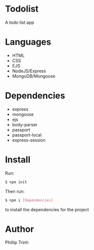 # Todolist
A todo list app

# Languages
<ul>
  <li>HTML</li>
  <li>CSS</li>
  <li>EJS</li>
  <li>NodeJS/Express</li>
  <li>MongoDB/Mongoose</li>
</ul>

# Dependencies
<ul>
  <li>express</li>
  <li>mongoose</li>
  <li>ejs</li>
  <li>body-parser</li>
  <li>passport</li>
  <li>passport-local</li>
  <li>express-session</li>
</ul>

# Install
Run: 
```bash
$ npm init
```
Then run: 
```bash
$ npm i [Dependencies]
```
to install the dependencies for the project
  
# Author
Phillip Trinh
